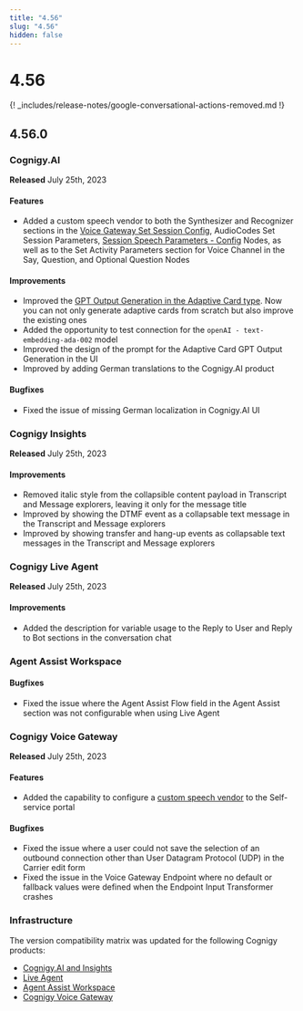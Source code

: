 ```yaml
---
title: "4.56"
slug: "4.56"
hidden: false
---
```


# 4.56

{! _includes/release-notes/google-conversational-actions-removed.md !}

## 4.56.0

### Cognigy.AI

**Released** July 25th, 2023

#### Features

- Added a custom speech vendor to both the Synthesizer and Recognizer sections in the [Voice Gateway Set Session Config](../ai/flow-nodes/vg/parameter-details.md), AudioCodes Set Session Parameters, [Session Speech Parameters - Config](../ai/flow-nodes/generic-voice-nodes/session-speech-parameters-config.md) Nodes, as well as to the Set Activity Parameters section for Voice Channel in the Say, Question, and Optional Question Nodes

#### Improvements

- Improved the [GPT Output Generation in the Adaptive Card type](../ai/flow-nodes/message/say.md#adaptive-card). Now you can not only generate adaptive cards from scratch but also improve the existing ones
- Added the opportunity to test connection for the `openAI - text-embedding-ada-002` model
- Improved the design of the prompt for the Adaptive Card GPT Output Generation in the UI
- Improved by adding German translations to the Cognigy.AI product

#### Bugfixes

- Fixed the issue of missing German localization in Cognigy.AI UI

### Cognigy Insights

**Released** July 25th, 2023

#### Improvements

- Removed italic style from the collapsible content payload in Transcript and Message explorers, leaving it only for the message title
- Improved by showing the DTMF event as a collapsable text message in the Transcript and Message explorers
- Improved by showing transfer and hang-up events as collapsable text messages in the Transcript and Message explorers

### Cognigy Live Agent

**Released** July 25th, 2023

#### Improvements

- Added the description for variable usage to the Reply to User and Reply to Bot sections in the conversation chat

### Agent Assist Workspace

#### Bugfixes

- Fixed the issue where the Agent Assist Flow field in the Agent Assist section was not configurable when using Live Agent

### Cognigy Voice Gateway

**Released** July 25th, 2023

#### Features

- Added the capability to configure a [custom speech vendor](../voicegateway/webapp/speech-services.md#add-a-custom-speech-vendor) to the Self-service portal

#### Bugfixes

- Fixed the issue where a user could not save the selection of an outbound connection other than User Datagram Protocol (UDP) in the Carrier edit form
- Fixed the issue in the Voice Gateway Endpoint where no default or fallback values were defined when the Endpoint Input Transformer crashes

### Infrastructure

The version compatibility matrix was updated for the following Cognigy products:

- [Cognigy.AI and Insights](../ai/installation/version-compatibility-matrix.md)
- [Live Agent](../live-agent/installation/deployment/version-compatibility-matrix.md)
- [Agent Assist Workspace](../agent-assist/installation/version-compatibility-matrix.md)
- [Cognigy Voice Gateway](../voicegateway/installation/version-compatibility-matrix.md)
